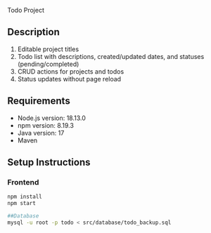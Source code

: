 Todo Project

## Description
1. Editable project titles 
2. Todo list with descriptions, created/updated dates, and statuses (pending/completed)
3. CRUD actions for projects and todos 
4. Status updates without page reload

## Requirements
- Node.js version: 18.13.0
- npm version: 8.19.3
- Java version: 17
- Maven

## Setup Instructions

### Frontend
```bash
npm install
npm start

##Database
mysql -u root -p todo < src/database/todo_backup.sql
